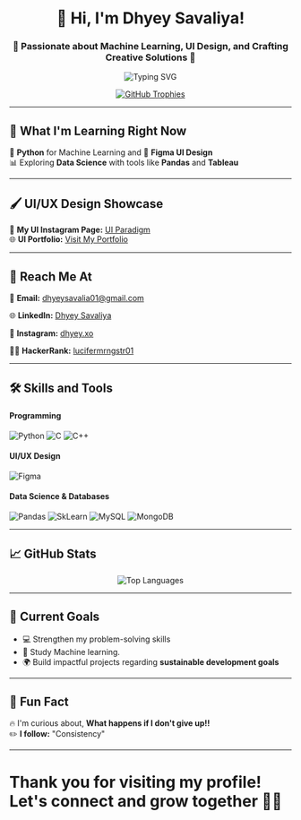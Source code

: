 <h1 align="center">👋 Hi, I'm Dhyey Savaliya!</h1>
<h3 align="center">🚀 Passionate about Machine Learning, UI Design, and Crafting Creative Solutions 🎨</h3>

<p align="center">
  <img src="https://readme-typing-svg.demolab.com?font=Fira+Code&weight=500&pause=1000&color=FCBA03&center=true&vCenter=true&width=500&lines=Python+Enthusiast+%F0%9F%90%8D+|+Figma+UI+Designer;Lifelong+Learner+%F0%9F%8C%8D;Building+Creative+Projects+%F0%9F%92%BB;Exploring+Data+Analyt+and+Visualization;Embracing+Minimalist+Designs+%F0%9F%96%8A%EF%B8%8F" alt="Typing SVG">
</p>

<p align="center">
  <a href="https://github.com/ryo-ma/github-profile-trophy">
    <img src="https://github-profile-trophy.vercel.app/?username=cursed-0men&theme=gruvbox&row=1&column=7" alt="GitHub Trophies">
  </a>
</p>

---

## 🌱 What I'm Learning Right Now  
🚀 **Python** for Machine Learning and 🎨 **Figma UI Design**  
📊 Exploring **Data Science** with tools like **Pandas** and **Tableau**  



---

## 🖌️ UI/UX Design Showcase  
📸 **My UI Instagram Page:** [UI Paradigm](https://www.instagram.com/ui.paradigm/)  
🌐 **UI Portfolio:** [Visit My Portfolio](https://sites.google.com/view/dhyeys-ui-paradigm)

---

## 💬 Reach Me At  
📧 **Email:** dhyeysavalia01@gmail.com  

🌐 **LinkedIn:** [Dhyey Savaliya](https://linkedin.com/in/dhyey-savaliya-632bb4246) 

📸 **Instagram:** [dhyey.xo](https://instagram.com/dhyey.xo)  

👨‍💻 **HackerRank:** [lucifermrngstr01](https://www.hackerrank.com/lucifermrngstr01)

---

## 🛠️ Skills and Tools  

#### Programming  
<p>
  <img src="https://img.shields.io/badge/Python-3776AB?style=for-the-badge&logo=python&logoColor=white" alt="Python">
  <img src="https://img.shields.io/badge/C%20programming-A8B9CC?style=for-the-badge&logo=c&logoColor=white" alt="C">
  <img src="https://img.shields.io/badge/C++-00599C?style=for-the-badge&logo=c%2B%2B&logoColor=white" alt="C++">
</p>

#### UI/UX Design  
<p>
  <img src="https://img.shields.io/badge/Figma-F24E1E?style=for-the-badge&logo=figma&logoColor=white" alt="Figma">
</p>

#### Data Science & Databases  
<p>
  <img src="https://img.shields.io/badge/Pandas-150458?style=for-the-badge&logo=pandas&logoColor=white" alt="Pandas">
  <img src="https://img.shields.io/badge/SCIKIT%20LEARN-F7931E?style=for-the-badge&logo=scikit-learn&logoColor=white&logoSize=auto" alt="SkLearn">
  <img src="https://img.shields.io/badge/MySQL-4479A1?style=for-the-badge&logo=mysql&logoColor=white" alt="MySQL">
  <img src="https://img.shields.io/badge/-MongoDB-13aa52?style=for-the-badge&logo=mongodb&logoColor=white" alt="MongoDB">
  
</p>

---

## 📈 GitHub Stats  
<!--<p align="center">-->
<!--  <img src="https://github-readme-stats.vercel.app/api?username=cursed-0men&show_icons=true&theme=gruvbox&hide_title=true" alt="GitHub Stats">-->
<!--</p>-->

<p align="center">
  <img src="https://github-readme-stats.vercel.app/api/top-langs?username=cursed-0men&show_icons=true&locale=en&layout=compact&theme=gruvbox" alt="Top Languages">
</p>

---

## 🎯 Current Goals  
- 💻 Strengthen my problem-solving skills
- 🤖 Study Machine learning. 
- 🌍 Build impactful projects regarding **sustainable development goals**

---

## 🌟 Fun Fact  
🔥 I'm curious about, **What happens if I don't give up!!**  
✏️ **I follow:** "Consistency"

---
# Thank you for visiting my profile! Let's connect and grow together 🚀🚀
